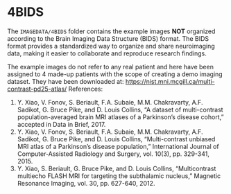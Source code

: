 # 4BIDS

The `IMAGEDATA/4BIDS` folder contains the example images **NOT** organized according to the Brain Imaging Data Structure (BIDS) format. The BIDS format provides a standardized way to organize and share neuroimaging data, making it easier to collaborate and reproduce research findings.

The example images do not refer to any real patient and here have been assigned to 4 made-up patients with the scope of creating a demo imaging dataset. They have been downloaded at: https://nist.mni.mcgill.ca/multi-contrast-pd25-atlas/
References:
1) Y. Xiao, V. Fonov, S. Beriault, F.A. Subaie, M.M. Chakravarty, A.F. Sadikot, G. Bruce Pike, and D. Louis Collins, “A dataset of multi-contrast population-averaged brain MRI atlases of a Parkinson’s disease cohort,” accepted in Data in Brief, 2017.
2) Y. Xiao, V. Fonov, S. Beriault, F.A. Subaie, M.M. Chakravarty, A.F. Sadikot, G. Bruce Pike, and D. Louis Collins, “Multi-contrast unbiased MRI atlas of a Parkinson’s disease population,” International Journal of Computer-Assisted Radiology and Surgery, vol. 10(3), pp. 329-341, 2015.
3) Y. Xiao, S. Beriault, G. Bruce Pike, and D. Louis Collins, “Multicontrast multiecho FLASH MRI for targeting the subthalamic nucleus,” Magnetic Resonance Imaging, vol. 30, pp. 627-640, 2012.
